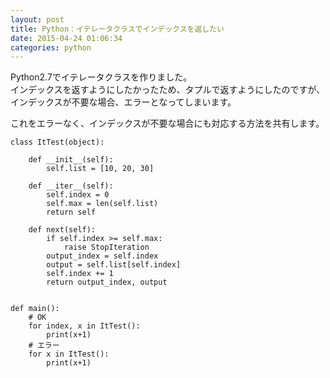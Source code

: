 ```yaml
---
layout: post
title: Python：イテレータクラスでインデックスを返したい
date: 2015-04-24 01:06:34
categories: python
---
```

<p>Python2.7でイテレータクラスを作りました。<br>
インデックスを返すようにしたかったため、タプルで返すようにしたのですが、インデックスが不要な場合、エラーとなってしまいます。</p>

<p>これをエラーなく、インデックスが不要な場合にも対応する方法を共有します。</p>

<pre><code>class ItTest(object):

    def __init__(self):
        self.list = [10, 20, 30]

    def __iter__(self):
        self.index = 0
        self.max = len(self.list)
        return self

    def next(self):
        if self.index &gt;= self.max:
            raise StopIteration
        output_index = self.index
        output = self.list[self.index]
        self.index += 1
        return output_index, output


def main():
    # OK
    for index, x in ItTest():
        print(x+1)
    # エラー
    for x in ItTest():
        print(x+1)
</code></pre>

